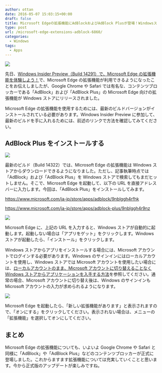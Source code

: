 ```yaml
---
author: ottan
date: 2016-05-07 15:03:15+00:00
draft: false
title: Microsoft Edgeの拡張機能にAdBlockおよびAdBlock Plusが登場！Windowsストアからダウンロードしよう！
type: post
url: /microsoft-edge-extensions-adblock-6860/
categories:
  - Windows
tags:
  - Apps
---
```


![](/images/2016/05/160507-572dfd57dbcaf.jpg)

先日、[Windows Insider Preview（Build 14291）で、Microsoft Edge の拡張機能を体験しよう！](/windows-insider-preview-build-14291-microsoft-edge-3768/)で、Microsoft Edge の拡張機能が利用できるようになったことをお伝えしましたが、Google Chrome や Safari では有名な、コンテンツブロッカーである「AdBlock」および「AdBlock Plus」の Microsoft Edge 向けの拡張機能が Windows ストアにリリースされました。

Microsoft Edge の拡張機能を使用するためには、最新のビルドバージョンがインストールされている必要があります。Windows Insider Preview に参加して、最新のビルドを手に入れるためには、前述のリンクで方法を確認してみてください。

## AdBlock Plus をインストールする

![](/images/2016/05/160507-572e004ac579d.png)

最新のビルド（Build 14322）では、Microsoft Edge の拡張機能は Windows ストアからダウンロードできるようになりました。ただし、記事執筆時点では「AdBlock」および「AdBlock Plus」を Windows ストアで検索してもまだヒットしません。そこで、Microsoft Edge を起動して、以下の URL を直接アドレスバーに入力します。今回は、「AdBlock Plus」をインストールしてみます。

https://www.microsoft.com/ja-jp/store/apps/adblock/9nblggh4rfhk

https://www.microsoft.com/ja-jp/store/apps/adblock-plus/9nblggh4r9nz

![](/images/2016/05/160507-572e0057cf09b.png)

Microsoft Edge に、上記の URL を入力すると、Windows ストアが自動的に起動します。起動しない場合は「アプリをゲット」をクリックします。Windows ストアが起動したら、「インストール」をクリックします。

Windows ストアからアプリをインストールする場合には、Microsoft アカウントでログインする必要があります。Windows のサインインにはローカルアカウントを使用し、Windows ストアでは Microsoft アカウントを使用したい場合には、[ローカルアカウントのまま、Microsoft アカウントに切り替えることなく Windows ストアからアプリケーションを入手する方法](/windows-store-account-1972/)を参照してください。通常の場合、Microsoft アカウントに切り替え後は、Windows のサインインも Microsoft アカウントの入力が求められるようになります。

![](/images/2016/05/160507-572e00674275d.png)

Microsoft Edge を起動したら、「新しい拡張機能があります」と表示されますので、「オンにする」をクリックしてください。表示されない場合は、メニューの「拡張機能」を選択してオンにしてください。

## まとめ

Microsoft Edge の拡張機能についても、いよいよ Google Chrome や Safari と同様に「AdBlock」や「AdBlock Plus」などのコンテンツブロッカーが正式に登場しました。これからますます拡張機能については充実していくことと思います。今から正式版のアップデートが楽しみですね。
